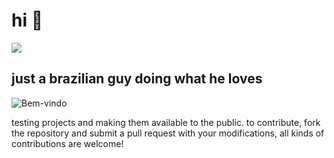 # hi 👋

![](https://komarev.com/ghpvc/?username=eozri&color=blueviolet)


## just a brazilian guy doing what he loves
![Bem-vindo](https://media.giphy.com/media/LmNwrBhejkK9EFP504/giphy.gif)


testing projects and making them available to the public. 
to contribute, fork the repository and submit a pull request with your modifications, all kinds of contributions are welcome!
